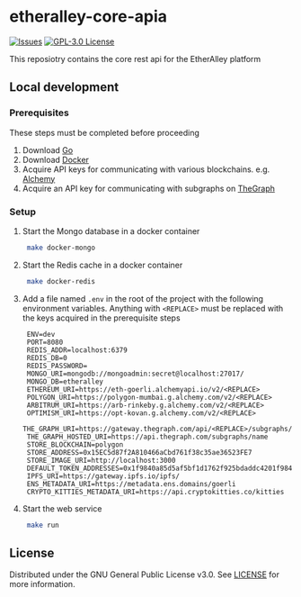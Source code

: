 # etheralley-core-apia

[![Issues](https://img.shields.io/github/issues/EtherAlley/etheralley-web-interface.svg?style=for-the-badge)](https://github.com/EtherAlley/etheralley-web-interface/issues)
[![GPL-3.0 License](https://img.shields.io/github/license/EtherAlley/etheralley-web-interface.svg?style=for-the-badge)](https://github.com/EtherAlley/etheralley-web-interface/blob/main/LICENSE)

This reposiotry contains the core rest api for the EtherAlley platform

## Local development

### Prerequisites

These steps must be completed before proceeding

1. Download [Go](https://go.dev/dl/)
2. Download [Docker](https://www.docker.com/products/docker-desktop/)
3. Acquire API keys for communicating with various blockchains. e.g. [Alchemy](https://www.alchemy.com/)
4. Acquire an API key for communicating with subgraphs on [TheGraph](https://thegraph.com/en/)

### Setup

1. Start the Mongo database in a docker container
   ```sh
    make docker-mongo
   ```
2. Start the Redis cache in a docker container
   ```sh
    make docker-redis
   ```
3. Add a file named `.env` in the root of the project with the following environment variables. Anything with `<REPLACE>` must be replaced with the keys acquired in the prerequisite steps
   ```
    ENV=dev
    PORT=8080
    REDIS_ADDR=localhost:6379
    REDIS_DB=0
    REDIS_PASSWORD=
    MONGO_URI=mongodb://mongoadmin:secret@localhost:27017/
    MONGO_DB=etheralley
    ETHEREUM_URI=https://eth-goerli.alchemyapi.io/v2/<REPLACE>
    POLYGON_URI=https://polygon-mumbai.g.alchemy.com/v2/<REPLACE>
    ARBITRUM_URI=https://arb-rinkeby.g.alchemy.com/v2/<REPLACE>
    OPTIMISM_URI=https://opt-kovan.g.alchemy.com/v2/<REPLACE>
    THE_GRAPH_URI=https://gateway.thegraph.com/api/<REPLACE>/subgraphs/id
    THE_GRAPH_HOSTED_URI=https://api.thegraph.com/subgraphs/name
    STORE_BLOCKCHAIN=polygon
    STORE_ADDRESS=0x15EC5d87f2A810466aCbd761f38c35ae36523FE7
    STORE_IMAGE_URI=http://localhost:3000
    DEFAULT_TOKEN_ADDRESSES=0x1f9840a85d5af5bf1d1762f925bdaddc4201f984
    IPFS_URI=https://gateway.ipfs.io/ipfs/
    ENS_METADATA_URI=https://metadata.ens.domains/goerli
    CRYPTO_KITTIES_METADATA_URI=https://api.cryptokitties.co/kitties
   ```
4. Start the web service
   ```sh
    make run
   ```

## License

Distributed under the GNU General Public License v3.0. See [LICENSE](https://github.com/EtherAlley/etheralley-web-interface/blob/main/LICENSE) for more information.
